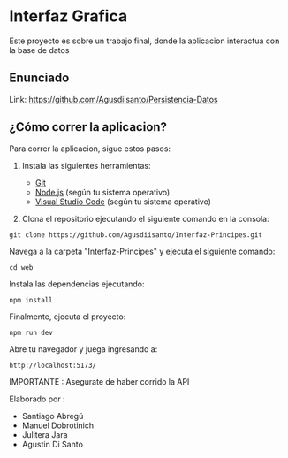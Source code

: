 # Interfaz Grafica

Este proyecto es sobre un trabajo final, donde la aplicacion interactua con la base de datos

## Enunciado

Link: https://github.com/Agusdiisanto/Persistencia-Datos

## ¿Cómo correr la aplicacion?

Para correr la aplicacion, sigue estos pasos:

1. Instala las siguientes herramientas:
   - [Git](https://git-scm.com/)
   - [Node.js](https://nodejs.org/) (según tu sistema operativo)
   - [Visual Studio Code](https://code.visualstudio.com/) (según tu sistema operativo)

2. Clona el repositorio ejecutando el siguiente comando en la consola:

```shell
git clone https://github.com/Agusdiisanto/Interfaz-Principes.git
```

Navega a la carpeta "Interfaz-Principes" y ejecuta el siguiente comando:
```shell
cd web
```
Instala las dependencias ejecutando:

```shell
npm install
```

Finalmente, ejecuta el proyecto:

```shell
npm run dev
```

Abre tu navegador y juega ingresando a:
```plaintext
http://localhost:5173/
```

<span color ="red"> IMPORTANTE : <span/> Asegurate de haber corrido la API 

Elaborado por : 

- Santiago Abregú
- Manuel Dobrotinich
- Julitera Jara
- Agustin Di Santo

